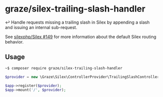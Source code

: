 # graze/silex-trailing-slash-handler

:leftwards_arrow_with_hook: Handle requests missing a trailing slash in Silex by appending a slash and issuing an internal sub-request.

See [silexphp/Silex #149](https://github.com/silexphp/Silex/issues/149) for more information about the default Silex routing behavior.

## Usage

```bash
~$ composer require graze/silex-trailing-slash-handler
```

```php
$provider = new \Graze\Silex\ControllerProvider\TrailingSlashControllerProvider();

$app->register($provider);
$app->mount('/', $provider);
```
